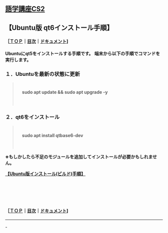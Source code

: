 ## [語学講座CS2](https://csreviser.github.io/CaptureStream2/) 
## 【Ubuntu版 qt6インストール手順】　　　　　　
#### ［[ＴＯＰ](./)**｜**[目次](./#目次)**｜**[ドキュメント](./#ドキュメント-1)]

**Ubuntuにqt5をインストールする手順です。**
**端末から以下の手順でコマンドを実行します。**

### １．Ubuntuを最新の状態に更新
>
>　　　　　　        
>　**sudo apt update && sudo apt upgrade -y**          
>
>　　　　　　　

### ２．qt6をインストール
>
>　　　　　　　         
>　**sudo apt install qtbase6-dev**          
>
>　　　　　　　

**※もしかしたら不足のモジュールを追加してインストールが必要かもしれません。**

**[【Ubuntu版インストール(ビルド)手順】](./install_linux)**

####   　
####   　
#### ［[ＴＯＰ](./)**｜**[目次](./#目次)**｜**[ドキュメント](./#ドキュメント-1)]

*** 
 <link rel="shortcut icon" type="image/x-icon" href="https://avatars.githubusercontent.com/u/46049273?v=4">
 <meta name="twitter:image:src" content="https://avatars.githubusercontent.com/u/46049273?v=4">
-
